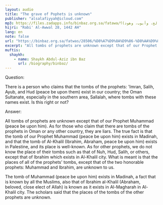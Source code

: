 ```yaml
---
layout: audio
title: "The grave of Pophets is unknown"
publisher: "alsalafiyyah@icloud.com"
mp3: https://files.zadapps.info/binbaz.org.sa/fatawa/أين توجد قبور الأنبياء التالية (عمران، وصالح، وأيوب، وهود)؟.mp3
hijri: "Rabi' Al-Awwal 28, 1442 AH"
lang: en
note: false
url: "https://binbaz.org.sa/fatwas/28506/%D8%A7%D9%8A%D9%86-%D8%AA%D9%88%D8%AC%D8%AF-%D9%82%D8%A8%D9%88%D8%B1-%D8%A7%D9%84%D8%A7%D9%86%D8%A8%D9%8A%D8%A7%D8%A1-%D8%A7%D9%84%D8%AA%D8%A7%D9%84%D9%8A%D8%A9-%D8%B9%D9%85%D8%B1%D8%A7%D9%86-%D9%88%D8%B5%D8%A7%D9%84%D8%AD-%D9%88%D8%A7%D9%8A%D9%88%D8%A8-%D9%88%D9%87%D9%88%D8%AF"
excerpt: "All tombs of prophets are unknown except that of our Prophet Muhammad (peace be upon him) and Ibrahim (peace be upon him)."
muftis:
  shaykh: 
    - name: Shaykh Abdul-Aziz ibn Baz
      url: /biography/binbaz/
---
```


Question:

There is a person who claims that the tombs of the prophets: 'Imran, Salih, Ayub, and Hud (peace be upon them) exist in our country; the Oman Sultanate, especially in the southern area, Sallalah, where tombs with these names exist. Is this right or not? 

Answer:

All tombs of prophets are unknown except that of our Prophet Muhammad (peace be upon him). As for those who claim that there are tombs of the prophets in Oman or any other country, they are liars. The true fact is that the tomb of our Prophet Muhammad (peace be upon him) exists in Madinah, and that the tomb of Al-Khalil (Ibrahim, Abraham, peace be upon him) exists in Palestine, and its place is well-known. As for other prophets, we do not know the place of their tombs such as that of Nuh, Hud, Salih, or others, except that of Ibrahim which exists in Al-Khalil city. What is meant is that the places of all of the prophets' tombs, except that of the two honorable prophets: Muhammad and Ibrahim, are unknown to us. 

The tomb of Muhammad (peace be upon him) exists in Madinah, a fact that is known by all the Muslims, also that of Ibrahim al-Khalil (Abraham, beloved, close elect of Allah) is known as it exists in Al-Magharah in Al-Khalil city. The scholars said that the places of the tombs of the other prophets are unknown.
